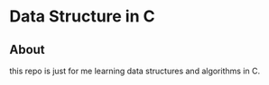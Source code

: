 # Data Structure in C

## About

this repo is just for me learning data structures and algorithms in C.
